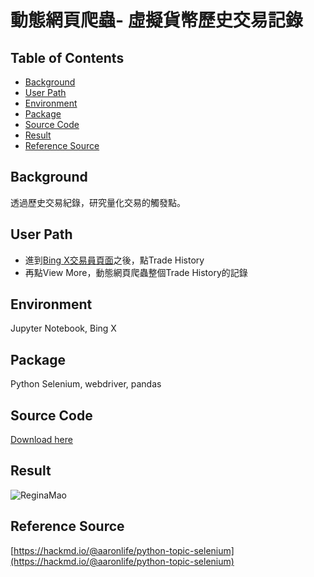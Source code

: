 # 動態網頁爬蟲- 虛擬貨幣歷史交易記錄 

## Table of Contents

- [Background](#background)
- [User Path](#user-path)
- [Environment](#environment)
- [Package](#package)
- [Source Code](#source-code)
- [Result](#result)
- [Reference Source](#reference-source)

## Background
透過歷史交易紀錄，研究量化交易的觸發點。

## User Path
* 進到[Bing X交易員頁面](https://bingx.com/en-us/CopyTrading/1089994181377658881/?apiIdentity=1152863604719226888&rankStatisticDays=30&list_id=all&from=4&type=)之後，點Trade History
* 再點View More，動態網頁爬蟲整個Trade History的記錄

## Environment
Jupyter Notebook, Bing X

## Package
Python Selenium, webdriver, pandas

## Source Code
[Download here](https://github.com/reginamao/pythonwebcrawler/blob/main/Bing%20X_Trade%20History%20by%20Selenium.ipynb)

## Result
![ReginaMao](https://imgur.com/aaxVuem.png "Tradehistory")

## Reference Source
[https://hackmd.io/@aaronlife/python-topic-selenium](https://hackmd.io/@aaronlife/python-topic-selenium)
